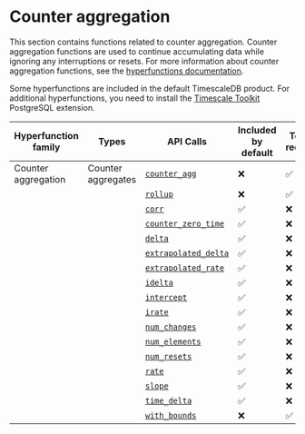 # Counter aggregation
This section contains functions related to counter aggregation. Counter
aggregation functions are used to continue accumulating data while ignoring any
interruptions or resets. For more information about counter aggregation
functions, see the [hyperfunctions documentation][hyperfunctions-counter-agg].

Some hyperfunctions are included in the default TimescaleDB product. For
additional hyperfunctions, you need to install the
[Timescale Toolkit][install-toolkit] PostgreSQL extension.

|Hyperfunction family|Types|API Calls|Included by default|Toolkit required|
|-|-|-|-|-|
|Counter aggregation|Counter aggregates|[`counter_agg`](/hyperfunctions/counter_aggs/counter_agg_point/)|❌|✅|
|||[`rollup`](/hyperfunctions/counter_aggs/rollup-counter/)|❌|✅|
|||[`corr`](/hyperfunctions/counter_aggs/corr/)|✅|❌|
|||[`counter_zero_time`](/hyperfunctions/counter_aggs/counter_zero_time/)|✅|❌|
|||[`delta`](/hyperfunctions/counter_aggs/delta/)|✅|❌|
|||[`extrapolated_delta`](/hyperfunctions/counter_aggs/extrapolated_delta/)|✅|❌|
|||[`extrapolated_rate`](/hyperfunctions/counter_aggs/extrapolated_rate/)|✅|❌|
|||[`idelta`](/hyperfunctions/counter_aggs/idelta/)|✅|❌|
|||[`intercept`](/hyperfunctions/counter_aggs/intercept/)|✅|❌|
|||[`irate`](/hyperfunctions/counter_aggs/irate/)|✅|❌|
|||[`num_changes`](/hyperfunctions/counter_aggs/num_changes/)|✅|❌|
|||[`num_elements`](/hyperfunctions/counter_aggs/num_elements/)|✅|❌|
|||[`num_resets`](/hyperfunctions/counter_aggs/num_resets/)|✅|❌|
|||[`rate`](/hyperfunctions/counter_aggs/rate/)|✅|❌|
|||[`slope`](/hyperfunctions/counter_aggs/slope/)|✅|❌|
|||[`time_delta`](/hyperfunctions/counter_aggs/time_delta/)|✅|❌|
|||[`with_bounds`](/hyperfunctions/counter_aggs/with_bounds/)|❌|✅|


[hyperfunctions-counter-agg]: timescaledb/:currentVersion:/how-to-guides/hyperfunctions/counter-aggregation/
[install-toolkit]: timescaledb/:currentVersion:/how-to-guides/hyperfunctions/install-toolkit
